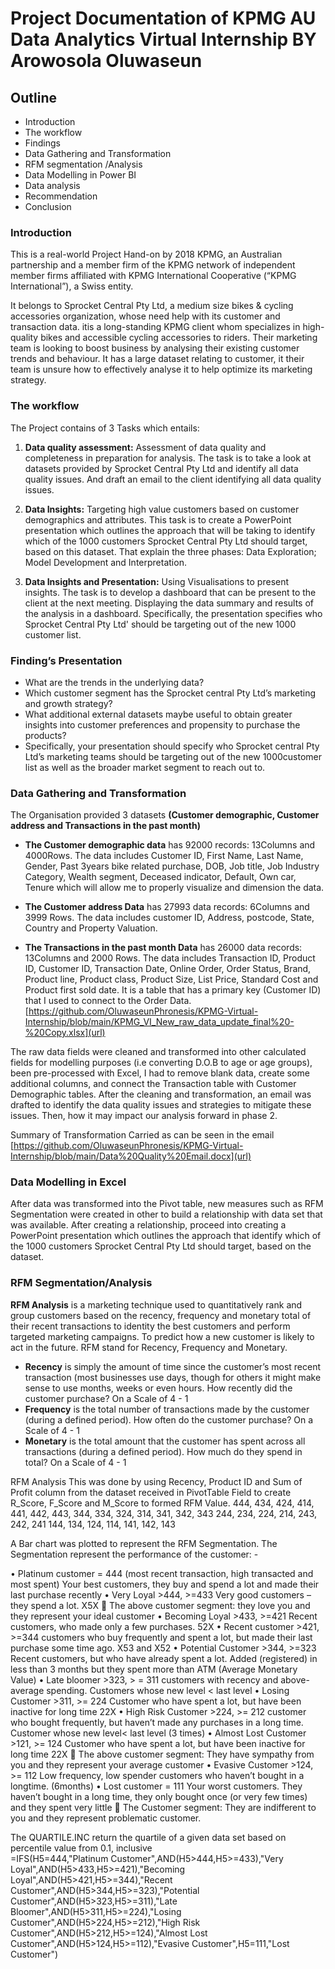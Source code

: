# Project Documentation of KPMG AU Data Analytics Virtual Internship BY Arowosola Oluwaseun

## Outline
- Introduction 
- The workflow
- Findings 
- Data Gathering and Transformation
- RFM segmentation /Analysis 
- Data Modelling in Power BI
- Data analysis
- Recommendation
- Conclusion

### Introduction
This is a real-world Project Hand-on by 2018 KPMG, an Australian partnership and a member firm of the KPMG network of independent member firms affiliated with KPMG International Cooperative (“KPMG International”), a Swiss entity.

It belongs to Sprocket Central Pty Ltd, a medium size bikes & cycling accessories organization, whose need help with its customer and transaction data. 
itis a long-standing KPMG client whom specializes in high-quality bikes and accessible cycling accessories to riders. Their marketing team is looking to boost business by analysing their existing customer trends and behaviour. It has a large dataset relating to customer, it their team is unsure how to effectively analyse it to help optimize its marketing strategy.

### The workflow
The Project contains of 3 Tasks which entails:
1. **Data quality assessment:** Assessment of data quality and completeness in preparation for analysis.
The task is to take a look at datasets provided by Sprocket Central Pty Ltd and identify all data quality issues. And draft an email to the client identifying all data quality issues.

2. **Data Insights:** Targeting high value customers based on customer demographics and attributes.
This task is to create a PowerPoint presentation which outlines the approach that will be taking to identify which of the 1000 customers Sprocket Central Pty Ltd should target, based on this dataset. That explain the three phases:  Data Exploration; Model Development and Interpretation.

3. **Data Insights and Presentation:** Using Visualisations to present insights.
The task is to develop a dashboard that can be present to the client at the next meeting. Displaying the data summary and results of the analysis in a dashboard. Specifically, the presentation specifies who Sprocket Central Pty Ltd' should be targeting out of the new 1000 customer list.	

### Finding’s Presentation 
- What are the trends in the underlying data?
- Which customer segment has the Sprocket central Pty Ltd’s marketing and growth strategy?
- What additional external datasets maybe useful to obtain greater insights into customer preferences and propensity to purchase the products?
- Specifically, your presentation should specify who Sprocket central Pty Ltd’s marketing teams should be targeting out of the new 1000customer list as well as the broader market segment to reach out to.

### Data Gathering and Transformation
The Organisation provided 3 datasets **(Customer demographic, Customer address and Transactions in the past month)**

- **The Customer demographic data** has 92000 records: 13Columns and 4000Rows.  The data includes Customer ID, First Name, Last Name, Gender, Past 3years bike related purchase, DOB, Job title, Job Industry Category, Wealth segment, Deceased indicator, Default, Own car, Tenure which will allow me to properly visualize and dimension the data.

- **The Customer address Data** has 27993 data records: 6Columns and 3999 Rows. The data includes customer ID, Address, postcode, State, Country and Property Valuation.

- **The Transactions in the past month Data** has 26000 data records: 13Columns and 2000 Rows. The data includes Transaction ID, Product ID, Customer ID, Transaction Date, Online Order, Order Status, Brand, Product line, Product class, Product Size, List Price, Standard Cost and Product first sold date. It is a table that has a primary key (Customer ID) that I used to connect to the Order Data. [https://github.com/OluwaseunPhronesis/KPMG-Virtual-Internship/blob/main/KPMG_VI_New_raw_data_update_final%20-%20Copy.xlsx](url)

The raw data fields were cleaned and transformed into other calculated fields for modelling purposes (i.e converting D.O.B to age or age groups), been pre-processed with Excel, I had to remove blank data, create some additional columns, and connect the Transaction table with Customer Demographic tables.
After the cleaning and transformation, an email was drafted to identify the data quality issues and strategies to mitigate these issues. Then, how it may impact our analysis forward in phase 2.

Summary of Transformation Carried as can be seen in the email [https://github.com/OluwaseunPhronesis/KPMG-Virtual-Internship/blob/main/Data%20Quality%20Email.docx](url)

### Data Modelling in Excel
After data was transformed into the Pivot table, new measures such as RFM Segmentation were created in other to build a relationship with data set that was available. After creating a relationship, proceed into creating a PowerPoint presentation which outlines the approach that identify which of the 1000 customers Sprocket Central Pty Ltd should target, based on the dataset. 

### RFM Segmentation/Analysis
**RFM Analysis** is a marketing technique used to quantitatively rank and group customers based on the recency, frequency and monetary total of their recent transactions to identity the best customers and perform targeted marketing campaigns. To predict how a new customer is likely to act in the future.
RFM stand for Recency, Frequency and Monetary.
- **Recency** is simply the amount of time since the customer’s most recent transaction (most businesses use days, though for others it might make sense to use months, weeks or even hours. How recently did the customer purchase? On a Scale of 4 - 1
- **Frequency** is the total number of transactions made by the customer (during a defined period). How often do the customer purchase? On a Scale of 4 - 1
- **Monetary** is the total amount that the customer has spent across all transactions (during a defined period). How much do they spend in total? On a Scale of 4 - 1

RFM Analysis
This was done by using Recency, Product ID and Sum of Profit column from the dataset received in PivotTable Field to create R_Score, F_Score and M_Score to formed RFM Value.
444, 434, 424, 414, 441, 442, 443, 
344, 334, 324, 314, 341, 342, 343
244, 234, 224, 214, 243, 242, 241
144, 134, 124, 114, 141, 142, 143

A Bar chart was plotted to represent the RFM Segmentation. The Segmentation represent the performance of the customer: -

•	Platinum customer = 444 (most recent transaction, high transacted and most spent) Your best customers, they buy and spend a lot and made their last purchase recently
•	Very Loyal >444, >=433 Very good customers – they spend a lot. X5X
	The above customer segment: they love you and they represent your ideal customer
•	Becoming Loyal >433, >=421 Recent customers, who made only a few purchases. 52X
•	Recent customer >421, >=344 customers who buy frequently and spent a lot, but made their last purchase some time ago. X53 and X52
•	Potential Customer >344, >=323 Recent customers, but who have already spent a lot. Added (registered) in less than 3 months but they spent more than ATM (Average Monetary Value)
•	Late bloomer >323, > = 311 customers with recency and above-average spending. Customers whose new level < last level
•	Losing Customer >311, >= 224 Customer who have spent a lot, but have been inactive for long time 22X
•	High Risk Customer >224, >= 212 customer who bought frequently, but haven’t made any purchases in a long time. Customer whose new level< last level (3 times)
•	Almost Lost Customer >121, >= 124 Customer who have spent a lot, but have been inactive for long time 22X
	The above customer segment: They have sympathy from you and they represent your average customer
•	Evasive Customer >124, >= 112 Low frequency, low spender customers who haven’t bought in a longtime. (6months)
•	Lost customer = 111 Your worst customers. They haven’t bought in a long time, they only bought once (or very few times) and they spent very little
	The Customer segment: They are indifferent to you and they represent problematic customer.

The QUARTILE.INC return the quartile of a given data set based on percentile value from 0.1, inclusive	
=IFS(H5=444,"Platinum Customer",AND(H5>444,H5>=433),"Very Loyal",AND(H5>433,H5>=421),"Becoming Loyal",AND(H5>421,H5>=344),"Recent Customer",AND(H5>344,H5>=323),"Potential Customer",AND(H5>323,H5>=311),"Late Bloomer",AND(H5>311,H5>=224),"Losing Customer",AND(H5>224,H5>=212),"High Risk Customer",AND(H5>212,H5>=124),"Almost Lost Customer",AND(H5>124,H5>=112),"Evasive Customer",H5=111,"Lost Customer") 
